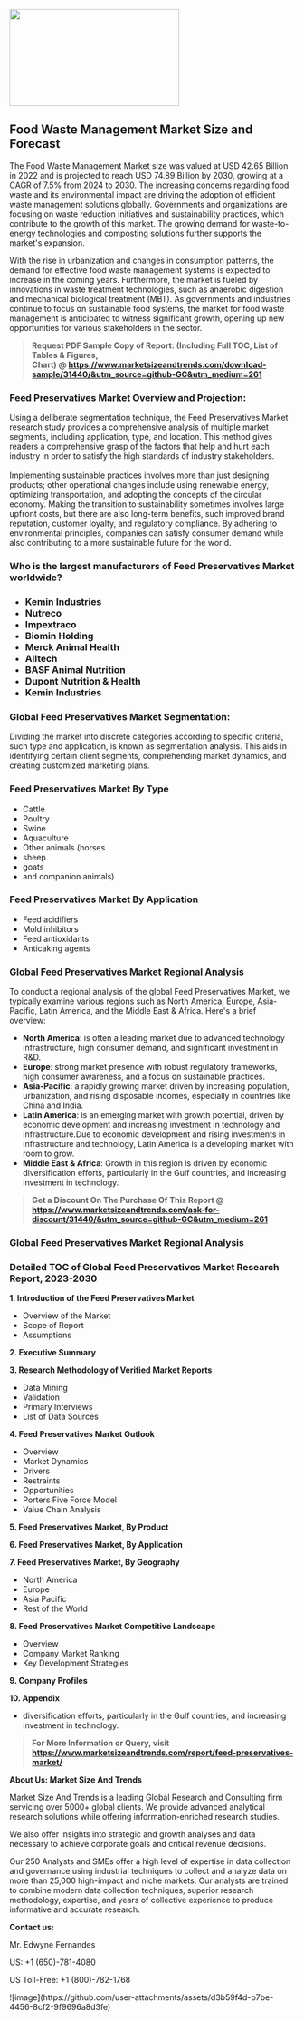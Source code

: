 <p><img class="alignnone size-medium wp-image-20088" src="https://ffe5etoiles.com/wp-content/uploads/2024/12/MST1-300x171.png" alt="" width="300" height="171" /></p><h2>Food Waste Management Market Size and Forecast</h2><p>The Food Waste Management Market size was valued at USD 42.65 Billion in 2022 and is projected to reach USD 74.89 Billion by 2030, growing at a CAGR of 7.5% from 2024 to 2030. The increasing concerns regarding food waste and its environmental impact are driving the adoption of efficient waste management solutions globally. Governments and organizations are focusing on waste reduction initiatives and sustainability practices, which contribute to the growth of this market. The growing demand for waste-to-energy technologies and composting solutions further supports the market's expansion.</p><p>With the rise in urbanization and changes in consumption patterns, the demand for effective food waste management systems is expected to increase in the coming years. Furthermore, the market is fueled by innovations in waste treatment technologies, such as anaerobic digestion and mechanical biological treatment (MBT). As governments and industries continue to focus on sustainable food systems, the market for food waste management is anticipated to witness significant growth, opening up new opportunities for various stakeholders in the sector.</p></p><blockquote id="" class=""><strong>Request PDF Sample Copy of Report: (Including Full TOC, List of Tables &amp; Figures, Chart)&nbsp;@&nbsp;<strong><a href="https://www.marketsizeandtrends.com/download-sample/31440/&utm_source=github-GC&utm_medium=261" target="_blank">https://www.marketsizeandtrends.com/download-sample/31440/&utm_source=github-GC&utm_medium=261</a></strong></strong></blockquote><h3 id="" class="">Feed Preservatives Market&nbsp;Overview and Projection:</h3><p id="" class="">Using a deliberate segmentation technique, the Feed Preservatives Market research study provides a comprehensive analysis of multiple market segments, including application, type, and location. This method gives readers a comprehensive grasp of the factors that help and hurt each industry in order to satisfy the high standards of industry stakeholders. <br /> <br />Implementing sustainable practices involves more than just designing products; other operational changes include using renewable energy, optimizing transportation, and adopting the concepts of the circular economy. Making the transition to sustainability sometimes involves large upfront costs, but there are also long-term benefits, such improved brand reputation, customer loyalty, and regulatory compliance. By adhering to environmental principles, companies can satisfy consumer demand while also contributing to a more sustainable future for the world.</p><h3 id="" class="">Who is the largest manufacturers of&nbsp;Feed Preservatives Market worldwide?</h3><h3 class=""><p><ul><li>Kemin Industries </li><li> Nutreco </li><li> Impextraco </li><li> Biomin Holding </li><li> Merck Animal Health </li><li> Alltech </li><li> BASF Animal Nutrition </li><li> Dupont Nutrition & Health </li><li> Kemin Industries</li></ul></p></h3><h3 id="" class="">Global&nbsp;Feed Preservatives Market Segmentation:</h3><p id="" class="">Dividing the market into discrete categories according to specific criteria, such type and application, is known as segmentation analysis. This aids in identifying certain client segments, comprehending market dynamics, and creating customized marketing plans.</p><h3 id="" class="">Feed Preservatives Market&nbsp;By Type</h3><p><p><ul><li>Cattle </li><li> Poultry </li><li> Swine </li><li> Aquaculture </li><li> Other animals (horses </li><li> sheep </li><li> goats </li><li> and companion animals)</p></li></ul></p></p><h3 id="" class="">Feed Preservatives Market&nbsp;By Application</h3><p class=""><p><ul><li>Feed acidifiers </li><li> Mold inhibitors </li><li> Feed antioxidants </li><li> Anticaking agents</li></ul></p></p><h3 id="" class="">Global Feed Preservatives Market Regional Analysis</h3><p id="" class="">To conduct a regional analysis of the global Feed Preservatives Market, we typically examine various regions such as North America, Europe, Asia-Pacific, Latin America, and the Middle East &amp; Africa. Here's a brief overview:</p><ul><li><strong>North America</strong>: is often a leading market due to advanced technology infrastructure, high consumer demand, and significant investment in R&amp;D.</li><li><strong>Europe</strong>: strong market presence with robust regulatory frameworks, high consumer awareness, and a focus on sustainable practices.</li><li><strong>Asia-Pacific</strong>: a rapidly growing market driven by increasing population, urbanization, and rising disposable incomes, especially in countries like China and India.</li><li><strong>Latin America</strong>: is an emerging market with growth potential, driven by economic development and increasing investment in technology and infrastructure.Due to economic development and rising investments in infrastructure and technology, Latin America is a developing market with room to grow.</li><li><strong>Middle East &amp; Africa</strong>: Growth in this region is driven by economic diversification efforts, particularly in the Gulf countries, and increasing investment in technology.</li></ul><blockquote id="" class=""><strong>Get a Discount On The Purchase Of This Report @ <strong><a href="https://www.marketsizeandtrends.com/ask-for-discount/31440/&utm_source=github-GC&utm_medium=261" target="_blank">https://www.marketsizeandtrends.com/ask-for-discount/31440/&utm_source=github-GC&utm_medium=261</a></strong></strong></blockquote><h3 id="" class="">Global Feed Preservatives Market Regional Analysis</h3><h3 id="" class="">Detailed TOC of Global Feed Preservatives Market Research Report, 2023-2030</h3><p id="" class=""><strong>1. Introduction of the Feed Preservatives Market</strong></p><ul><li>Overview of the Market</li><li>Scope of Report</li><li>Assumptions</li></ul><p id="" class=""><strong>2. Executive Summary</strong></p><p id="" class=""><strong>3. Research Methodology of Verified Market Reports</strong></p><ul><li>Data Mining</li><li>Validation</li><li>Primary Interviews</li><li>List of Data Sources</li></ul><p id="" class=""><strong>4. Feed Preservatives Market Outlook</strong></p><ul><li>Overview</li><li>Market Dynamics</li><li>Drivers</li><li>Restraints</li><li>Opportunities</li><li>Porters Five Force Model</li><li>Value Chain Analysis</li></ul><p id="" class=""><strong>5. Feed Preservatives Market, By Product</strong></p><p id="" class=""><strong>6. Feed Preservatives Market, By Application</strong></p><p id="" class=""><strong>7. Feed Preservatives Market, By Geography</strong></p><ul><li>North America</li><li>Europe</li><li>Asia Pacific</li><li>Rest of the World</li></ul><p id="" class=""><strong>8. Feed Preservatives Market Competitive Landscape</strong></p><ul><li>Overview</li><li>Company Market Ranking</li><li>Key Development Strategies</li></ul><p id="" class=""><strong>9. Company Profiles</strong></p><p id="" class=""><strong>10. Appendix</strong></p><ul><li>diversification efforts, particularly in the Gulf countries, and increasing investment in technology.</li></ul><blockquote id="" class=""><strong>For More Information or Query, visit <strong><strong><a href="https://www.marketsizeandtrends.com/report/feed-preservatives-market/" target="_blank">https://www.marketsizeandtrends.com/report/feed-preservatives-market/</a></strong></strong></strong></blockquote><p id="" class=""><strong>About Us: Market Size And Trends</strong></p><p id="" class="">Market Size And Trends is a leading Global Research and Consulting firm servicing over 5000+ global clients. We provide advanced analytical research solutions while offering information-enriched research studies.</p><p id="" class="">We also offer insights into strategic and growth analyses and data necessary to achieve corporate goals and critical revenue decisions.</p><p id="" class="">Our 250 Analysts and SMEs offer a high level of expertise in data collection and governance using industrial techniques to collect and analyze data on more than 25,000 high-impact and niche markets. Our analysts are trained to combine modern data collection techniques, superior research methodology, expertise, and years of collective experience to produce informative and accurate research.</p><p id="" class=""><strong>Contact us:</strong></p><p id="" class="">Mr. Edwyne Fernandes</p><p id="" class="">US: +1 (650)-781-4080</p><p id="" class="">US Toll-Free: +1 (800)-782-1768</p>
![image](https://github.com/user-attachments/assets/d3b59f4d-b7be-4456-8cf2-9f9696a8d3fe)

